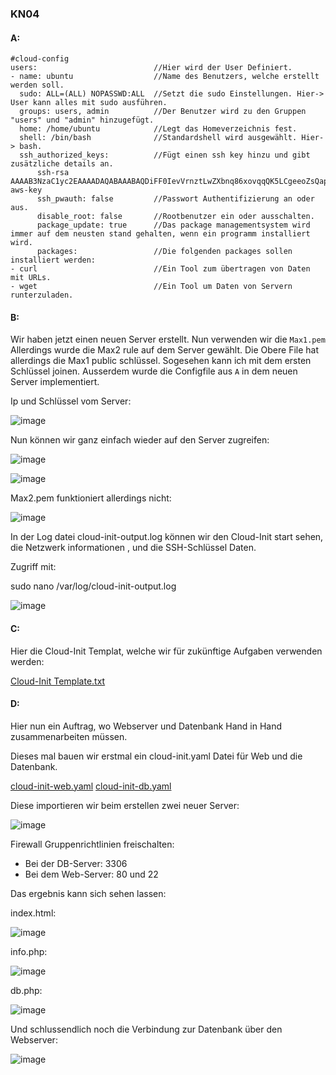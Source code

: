 ### KN04

#### A:
````
#cloud-config
users:                          //Hier wird der User Definiert.
- name: ubuntu                  //Name des Benutzers, welche erstellt werden soll.
  sudo: ALL=(ALL) NOPASSWD:ALL  //Setzt die sudo Einstellungen. Hier-> User kann alles mit sudo ausführen.
  groups: users, admin          //Der Benutzer wird zu den Gruppen "users" und "admin" hinzugefügt.
  home: /home/ubuntu            //Legt das Homeverzeichnis fest.
  shell: /bin/bash              //Standardshell wird ausgewählt. Hier-> bash.
  ssh_authorized_keys:          //Fügt einen ssh key hinzu und gibt zusätzliche details an.
      ssh-rsa AAAAB3NzaC1yc2EAAAADAQABAAABAQDiFF0IevVrnztLwZXbnq86xovqqQK5LCgeeoZsQapdaWAqDjIDtFUCRaTA1mr4Mj1JvBk+brioDjI5RuV5Ym0mbBtsswXPEJFiLUpp+1knCSldYlZuQXjkpZKBh1Ib8vb3QPuWxcK5eJeXRkjex92l3x4ntuezS3lvMRjHhyshYkd2VweTvMfgw/6SUt2xX5aiHA+oJ5fWySaSiOt2NgfXw/o9iodOACYu+lO3FS7UMapgis7fGbTa36P4pcGDvRkgx3ysXUXFdfkomaayc10PxYE3fhg03ANpvwF1GmRvpicMNj5YKHQY5z/334Er0OSOsC7Pu1i1euF6aq1RE7lj aws-key       
      ssh_pwauth: false         //Passwort Authentifizierung an oder aus.
      disable_root: false       //Rootbenutzer ein oder ausschalten.
      package_update: true      //Das package managementsystem wird immer auf dem neusten stand gehalten, wenn ein programm installiert wird.
      packages:                 //Die folgenden packages sollen installiert werden:
- curl                          //Ein Tool zum übertragen von Daten mit URLs.
- wget                          //Ein Tool um Daten von Servern runterzuladen.
````

#### B:

Wir haben jetzt einen neuen Server erstellt.
Nun verwenden wir die `Max1.pem`
Allerdings wurde die Max2 rule auf dem Server gewählt.
Die Obere File hat allerdings die Max1 public schlüssel.
Sogesehen kann ich mit dem ersten Schlüssel joinen.
Ausserdem wurde die Configfile aus `A` in dem neuen Server implementiert.

Ip und Schlüssel vom Server:

![image](https://github.com/user-attachments/assets/db227613-ad60-4eba-8b52-3d3dfc0f0da3)

Nun können wir ganz einfach wieder auf den Server zugreifen:

![image](https://github.com/user-attachments/assets/b64631eb-a37d-487d-b331-e770df8ac80b)

![image](https://github.com/user-attachments/assets/57da2e5c-6364-43e1-afe3-90d268473c91)

Max2.pem funktioniert allerdings nicht:

![image](https://github.com/user-attachments/assets/1804c528-58f5-4aee-87fc-29e247424442)

In der Log datei cloud-init-output.log können wir den Cloud-Init start sehen, die Netzwerk informationen
, und die SSH-Schlüssel Daten.

Zugriff mit:

sudo nano /var/log/cloud-init-output.log

![image](https://github.com/user-attachments/assets/2978c127-564b-432c-af5a-5f285880fcba)



#### C:
Hier die Cloud-Init Templat, welche wir für zukünftige Aufgaben verwenden werden:

[Cloud-Init Template.txt](Data/Cloud-Init%20Template.txt)

#### D:

Hier nun ein Auftrag, wo Webserver und Datenbank Hand in Hand zusammenarbeiten müssen.

Dieses mal bauen wir erstmal ein cloud-init.yaml Datei für Web und die Datenbank.

[cloud-init-web.yaml](Data/cloud-init-web.yaml)
[cloud-init-db.yaml](Data/cloud-init-db.yaml)

Diese importieren wir beim erstellen zwei neuer Server:

![image](https://github.com/user-attachments/assets/881e0ee6-0e07-4e4a-805d-abd13c239d7e)

Firewall Gruppenrichtlinien freischalten:
- Bei der DB-Server: 3306
- Bei dem Web-Server: 80 und 22

Das ergebnis kann sich sehen lassen:

index.html:

![image](https://github.com/user-attachments/assets/8186f2a5-2117-4981-8411-b726d1fc0ce0)

info.php:

![image](https://github.com/user-attachments/assets/aedc50c1-89fd-4347-a013-8f7d4c06c8ff)

db.php:

![image](https://github.com/user-attachments/assets/1d9fafdc-34fb-4838-bdc8-fef2c511dcf2)

Und schlussendlich noch die Verbindung zur Datenbank über den Webserver:

![image](https://github.com/user-attachments/assets/d0829f1f-84f5-4b71-b8d7-d14f50ed5557)